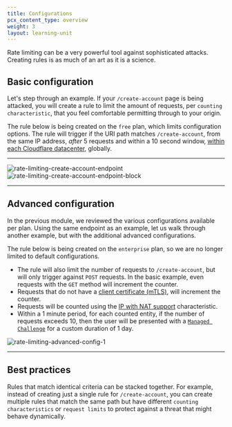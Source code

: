 ```yaml
---
title: Configurations
pcx_content_type: overview
weight: 3
layout: learning-unit
---
```


Rate limiting can be a very powerful tool against sophisticated attacks. Creating rules is as much of an art as it is a science. 

## Basic configuration

Let's step through an example. If your `/create-account` page is being attacked, you will create a rule to limit the amount of requests, per `counting characteristic`, that you feel comfortable permitting through to your origin. 

The rule below is being created on the `free` plan, which limits configuration options. The rule will trigger if the URI path matches `/create-account`, from the same IP address, _after_ 5 requests and within a 10 second window, [within each Cloudflare datacenter](/waf/rate-limiting-rules/request-rate/), globally. 

-----------

![rate-limiting-create-account-endpoint](/images/waf/rate-limiting-rules/rl-create-account-endpoint.png)
![rate-limiting-create-account-endpoint-block](/images/waf/rate-limiting-rules/rl-create-account-endpoint-block.png)

------------

## Advanced configuration

In the previous module, we reviewed the various configurations available per plan. Using the same endpoint as an example, let us walk through another example, but with the additional advanced configurations. 

The rule below is being created on the `enterprise` plan, so we are no longer limited to default configurations. 

- The rule will also limit the number of requests to `/create-account`, but will only trigger against `POST` requests. In the basic example, even requests with the `GET` method will increment the counter. 
- Requests that do not have a [client certificate (mTLS)](/ssl/client-certificates/), will increment the counter. 
- Requests will be counted using the [IP with NAT support](/waf/rate-limiting-rules/parameters/#use-cases-of-ip-with-nat-support) characteristic.
- Within a 1 minute period, for each counted entity, if the number of requests exceeds 10, then the user will be presented with a [`Managed Challenge`](/waf/reference/cloudflare-challenges/#managed-challenge-recommended) for a custom duration of 1 day.

![rate-limiting-advanced-config-1](/images/waf/rate-limiting-rules/rl-advanced-config.png)

------------

## Best practices

Rules that match identical criteria can be stacked together. For example, instead of creating just a single rule for `/create-account`, you can create multiple rules that match the same path but have different `counting characteristics` or `request limits` to protect against a threat that might behave dynamically.
